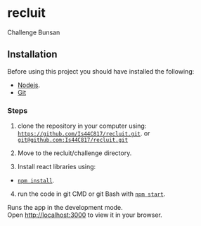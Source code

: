 # recluit
Challenge Bunsan

## Installation
Before using this project you should have installed the following:
- [Nodejs](https://nodejs.org/es/).
- [Git](https://github.com/git-guides/install-git)

### Steps
1. clone the repository in your computer using:
  [`https://github.com/Is44C817/recluit.git`](#code). or [`git@github.com:Is44C817/recluit.git`](#code)

2. Move to the recluit/challenge directory.

3. Install react libraries using:
  - [`npm install`](#code).

 4. run the code in git CMD or git Bash with 
    [`npm start`](#code).
    
 Runs the app in the development mode.\
Open [http://localhost:3000](http://localhost:3000) to view it in your browser.
